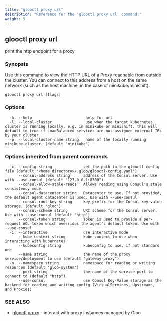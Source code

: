 ```yaml
---
title: "glooctl proxy url"
description: "Reference for the 'glooctl proxy url' command."
weight: 5
---
```

## glooctl proxy url

print the http endpoint for a proxy

### Synopsis

Use this command to view the HTTP URL of a Proxy reachable from outside the cluster. You can connect to this address from a host on the same network (such as the host machine, in the case of minikube/minishift).

```
glooctl proxy url [flags]
```

### Options

```
  -h, --help                        help for url
  -l, --local-cluster               use when the target kubernetes cluster is running locally, e.g. in minikube or minishift. this will default to true if LoadBalanced services are not assigned external IPs by your cluster
  -p, --local-cluster-name string   name of the locally running minikube cluster. (default "minikube")
```

### Options inherited from parent commands

```
  -c, --config string              set the path to the glooctl config file (default "<home_directory>/.gloo/glooctl-config.yaml")
      --consul-address string      address of the Consul server. Use with --use-consul (default "127.0.0.1:8500")
      --consul-allow-stale-reads   Allows reading using Consul's stale consistency mode.
      --consul-datacenter string   Datacenter to use. If not provided, the default agent datacenter is used. Use with --use-consul
      --consul-root-key string     key prefix for the Consul key-value storage. (default "gloo")
      --consul-scheme string       URI scheme for the Consul server. Use with --use-consul (default "http")
      --consul-token string        Token is used to provide a per-request ACL token which overrides the agent's default token. Use with --use-consul
  -i, --interactive                use interactive mode
      --kube-context string        kube context to use when interacting with kubernetes
      --kubeconfig string          kubeconfig to use, if not standard one
      --name string                the name of the proxy service/deployment to use (default "gateway-proxy")
  -n, --namespace string           namespace for reading or writing resources (default "gloo-system")
      --port string                the name of the service port to connect to (default "http")
      --use-consul                 use Consul Key-Value storage as the backend for reading and writing config (VirtualServices, Upstreams, and Proxies)
```

### SEE ALSO

* [glooctl proxy](../glooctl_proxy)	 - interact with proxy instances managed by Gloo

